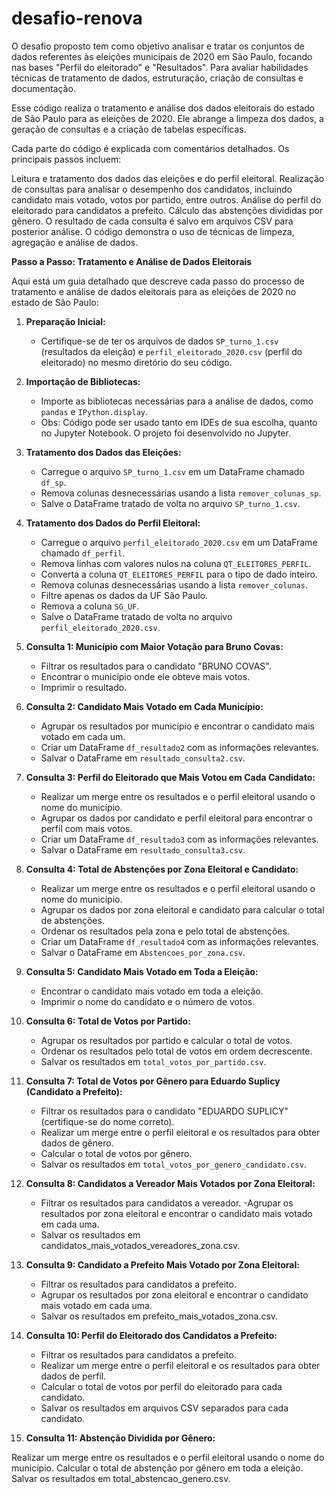 # desafio-renova
O desafio proposto tem como objetivo analisar e tratar os conjuntos de dados referentes às eleições municipais de 2020 em São Paulo, focando nas bases "Perfil do eleitorado" e "Resultados". Para avaliar habilidades técnicas de tratamento de dados, estruturação, criação de consultas e documentação. 

Esse código realiza o tratamento e análise dos dados eleitorais do estado de São Paulo para as eleições de 2020. Ele abrange a limpeza dos dados, a geração de consultas e a criação de tabelas específicas.

Cada parte do código é explicada com comentários detalhados. Os principais passos incluem:

Leitura e tratamento dos dados das eleições e do perfil eleitoral.
Realização de consultas para analisar o desempenho dos candidatos, incluindo candidato mais votado, votos por partido, entre outros.
Análise do perfil do eleitorado para candidatos a prefeito.
Cálculo das abstenções divididas por gênero.
O resultado de cada consulta é salvo em arquivos CSV para posterior análise. O código demonstra o uso de técnicas de limpeza, agregação e análise de dados.

**Passo a Passo: Tratamento e Análise de Dados Eleitorais**

Aqui está um guia detalhado que descreve cada passo do processo de tratamento e análise de dados eleitorais para as eleições de 2020 no estado de São Paulo:

1. **Preparação Inicial:**
   - Certifique-se de ter os arquivos de dados `SP_turno_1.csv` (resultados da eleição) e `perfil_eleitorado_2020.csv` (perfil do eleitorado) no mesmo diretório do seu código.

2. **Importação de Bibliotecas:**
   - Importe as bibliotecas necessárias para a análise de dados, como `pandas` e `IPython.display`.
   - Obs: Código pode ser usado tanto em IDEs de sua escolha, quanto no Jupyter Notebook. O projeto foi desenvolvido no Jupyter. 

3. **Tratamento dos Dados das Eleições:**
   - Carregue o arquivo `SP_turno_1.csv` em um DataFrame chamado `df_sp`.
   - Remova colunas desnecessárias usando a lista `remover_colunas_sp`.
   - Salve o DataFrame tratado de volta no arquivo `SP_turno_1.csv`.

4. **Tratamento dos Dados do Perfil Eleitoral:**
   - Carregue o arquivo `perfil_eleitorado_2020.csv` em um DataFrame chamado `df_perfil`.
   - Remova linhas com valores nulos na coluna `QT_ELEITORES_PERFIL`.
   - Converta a coluna `QT_ELEITORES_PERFIL` para o tipo de dado inteiro.
   - Remova colunas desnecessárias usando a lista `remover_colunas`.
   - Filtre apenas os dados da UF São Paulo.
   - Remova a coluna `SG_UF`.
   - Salve o DataFrame tratado de volta no arquivo `perfil_eleitorado_2020.csv`.

5. **Consulta 1: Município com Maior Votação para Bruno Covas:**
   - Filtrar os resultados para o candidato "BRUNO COVAS".
   - Encontrar o município onde ele obteve mais votos.
   - Imprimir o resultado.

6. **Consulta 2: Candidato Mais Votado em Cada Município:**
   - Agrupar os resultados por município e encontrar o candidato mais votado em cada um.
   - Criar um DataFrame `df_resultado2` com as informações relevantes.
   - Salvar o DataFrame em `resultado_consulta2.csv`.

7. **Consulta 3: Perfil do Eleitorado que Mais Votou em Cada Candidato:**
   - Realizar um merge entre os resultados e o perfil eleitoral usando o nome do município.
   - Agrupar os dados por candidato e perfil eleitoral para encontrar o perfil com mais votos.
   - Criar um DataFrame `df_resultado3` com as informações relevantes.
   - Salvar o DataFrame em `resultado_consulta3.csv`.

8. **Consulta 4: Total de Abstenções por Zona Eleitoral e Candidato:**
   - Realizar um merge entre os resultados e o perfil eleitoral usando o nome do município.
   - Agrupar os dados por zona eleitoral e candidato para calcular o total de abstenções.
   - Ordenar os resultados pela zona e pelo total de abstenções.
   - Criar um DataFrame `df_resultado4` com as informações relevantes.
   - Salvar o DataFrame em `Abstencoes_por_zona.csv`.

9. **Consulta 5: Candidato Mais Votado em Toda a Eleição:**
   - Encontrar o candidato mais votado em toda a eleição.
   - Imprimir o nome do candidato e o número de votos.

10. **Consulta 6: Total de Votos por Partido:**
    - Agrupar os resultados por partido e calcular o total de votos.
    - Ordenar os resultados pelo total de votos em ordem decrescente.
    - Salvar os resultados em `total_votos_por_partido.csv`.

11. **Consulta 7: Total de Votos por Gênero para Eduardo Suplicy (Candidato a Prefeito):**
    - Filtrar os resultados para o candidato "EDUARDO SUPLICY" (certifique-se do nome correto).
    - Realizar um merge entre o perfil eleitoral e os resultados para obter dados de gênero.
    - Calcular o total de votos por gênero.
    - Salvar os resultados em `total_votos_por_genero_candidato.csv`.

12. **Consulta 8: Candidatos a Vereador Mais Votados por Zona Eleitoral:**

    - Filtrar os resultados para candidatos a vereador.
    -Agrupar os resultados por zona eleitoral e encontrar o candidato mais votado em cada uma.
    - Salvar os resultados em candidatos_mais_votados_vereadores_zona.csv.


13. **Consulta 9: Candidato a Prefeito Mais Votado por Zona Eleitoral:**

    - Filtrar os resultados para candidatos a prefeito.
    - Agrupar os resultados por zona eleitoral e encontrar o candidato mais votado em cada uma.
    - Salvar os resultados em prefeito_mais_votados_zona.csv.


14. **Consulta 10: Perfil do Eleitorado dos Candidatos a Prefeito:**

    - Filtrar os resultados para candidatos a prefeito.
    - Realizar um merge entre o perfil eleitoral e os resultados para obter dados de perfil.
    - Calcular o total de votos por perfil do eleitorado para cada candidato.
    - Salvar os resultados em arquivos CSV separados para cada candidato.


15. **Consulta 11: Abstenção Dividida por Gênero:**

Realizar um merge entre os resultados e o perfil eleitoral usando o nome do município.
Calcular o total de abstenção por gênero em toda a eleição.
Salvar os resultados em total_abstencao_genero.csv.
